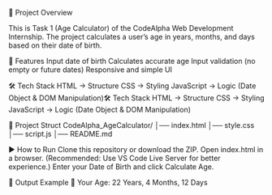 📌 Project Overview

This is Task 1 (Age Calculator) of the CodeAlpha Web Development Internship.
The project calculates a user’s age in years, months, and days based on their date of birth.

🚀 Features 
Input date of birth 
Calculates accurate age 
Input validation (no empty or future dates) 
Responsive and simple UI 

🛠 Tech Stack 
HTML → Structure 
CSS → Styling 
JavaScript → Logic (Date Object & DOM Manipulation)🛠 Tech Stack 
HTML → Structure
CSS → Styling
JavaScript → Logic (Date Object & DOM Manipulation)

📂 Project Struct
CodeAlpha_AgeCalculator/
│── index.html
│── style.css
│── script.js
│── README.md

▶️ How to Run
Clone this repository or download the ZIP.
Open index.html in a browser.
(Recommended: Use VS Code Live Server for better experience.)
Enter your Date of Birth and click Calculate Age.

🎯 Output Example
🎉 Your Age: 22 Years, 4 Months, 12 Days
